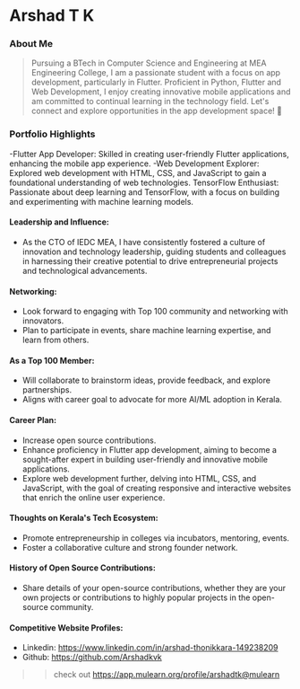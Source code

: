 # Arshad T K

### About Me

>Pursuing a BTech in Computer Science and Engineering at MEA Engineering College, I am a passionate student with a focus on app development, particularly in Flutter. Proficient in Python, Flutter and Web Development, I enjoy creating innovative mobile applications and am committed to continual learning in the technology field. Let's connect and explore opportunities in the app development space! 🚀


### Portfolio Highlights
-Flutter App Developer: Skilled in creating user-friendly Flutter applications, enhancing the mobile app experience.
-Web Development Explorer: Explored web development with HTML, CSS, and JavaScript to gain a foundational understanding of web technologies.
TensorFlow Enthusiast: Passionate about deep learning and TensorFlow, with a focus on building and experimenting with machine learning models.

#### Leadership and Influence: 

- As the CTO of IEDC MEA, I have consistently fostered a culture of innovation and technology leadership, guiding students and colleagues in harnessing their creative potential to drive entrepreneurial projects and technological advancements.

#### Networking:

- Look forward to engaging with Top 100 community and networking with innovators.
- Plan to participate in events, share machine learning expertise, and learn from others.

#### As a Top 100 Member:

- Will collaborate to brainstorm ideas, provide feedback, and explore partnerships.
- Aligns with career goal to advocate for more AI/ML adoption in Kerala.

#### Career Plan: 

- Increase open source contributions.
- Enhance proficiency in Flutter app development, aiming to become a sought-after expert in building user-friendly and innovative mobile applications.
- Explore web development further, delving into HTML, CSS, and JavaScript, with the goal of creating responsive and interactive websites that enrich the online user experience.

#### Thoughts on Kerala's Tech Ecosystem: 

- Promote entrepreneurship in colleges via incubators, mentoring, events.
- Foster a collaborative culture and strong founder network.

#### History of Open Source Contributions:

- Share details of your open-source contributions, whether they are your own projects or contributions to highly popular projects in the open-source community.

#### Competitive Website Profiles:

- Linkedin: https://www.linkedin.com/in/arshad-thonikkara-149238209
- Github: https://github.com/Arshadkvk



>> check out https://app.mulearn.org/profile/arshadtk@mulearn

